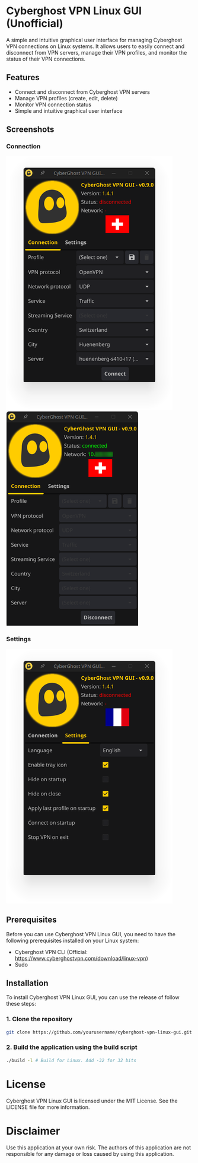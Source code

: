 # Cyberghost VPN Linux GUI (Unofficial)

A simple and intuitive graphical user interface for managing Cyberghost VPN connections on Linux systems. It allows users to easily connect and disconnect from VPN servers, manage their VPN profiles, and monitor the status of their VPN connections.

## Features

* Connect and disconnect from Cyberghost VPN servers
* Manage VPN profiles (create, edit, delete)
* Monitor VPN connection status
* Simple and intuitive graphical user interface

## Screenshots

### Connection

![Connection tab](doc/1.png) ![Connected](doc/2.png)

### Settings

![Settings](doc/3.png)

## Prerequisites

Before you can use Cyberghost VPN Linux GUI, you need to have the following prerequisites installed on your Linux system:

* Cyberghost VPN CLI (Official: https://www.cyberghostvpn.com/download/linux-vpn)
* Sudo

## Installation

To install Cyberghost VPN Linux GUI, you can use the release of follow these steps:

### 1. Clone the repository

```bash
git clone https://github.com/yourusername/cyberghost-vpn-linux-gui.git
```

### 2. Build the application using the build script
```bash
./build -l # Build for Linux. Add -32 for 32 bits
```

# License

Cyberghost VPN Linux GUI is licensed under the MIT License. See the LICENSE file for more information.

# Disclaimer

Use this application at your own risk. The authors of this application are not responsible for any damage or loss caused by using this application.